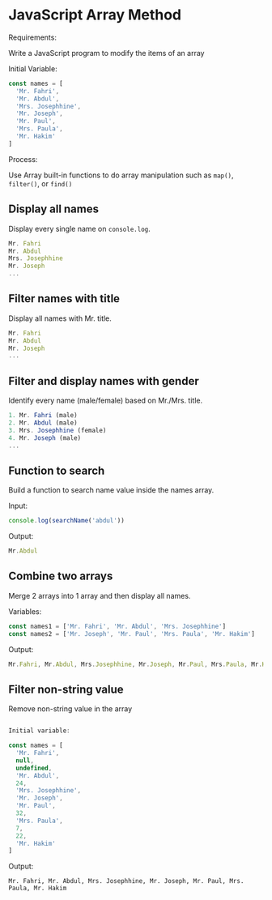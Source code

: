 # JavaScript Array Method

Requirements:

Write a JavaScript program to modify the items of an array

Initial Variable:

```js
const names = [
  'Mr. Fahri',
  'Mr. Abdul',
  'Mrs. Josephhine',
  'Mr. Joseph',
  'Mr. Paul',
  'Mrs. Paula',
  'Mr. Hakim'
]
```

Process:

Use Array built-in functions to do array manipulation such as `map()`, `filter()`, or `find()`

## Display all names

Display every single name on `console.log`.

```js
Mr. Fahri
Mr. Abdul
Mrs. Josephhine
Mr. Joseph
...
```

## Filter names with title

Display all names with Mr. title.

```js
Mr. Fahri
Mr. Abdul
Mr. Joseph
...
```

## Filter and display names with gender

Identify every name (male/female) based on Mr./Mrs. title.

```js
1. Mr. Fahri (male)
2. Mr. Abdul (male)
3. Mrs. Josephhine (female)
4. Mr. Joseph (male)
...
```

## Function to search

Build a function to search name value inside the names array.

Input:

```js
console.log(searchName('abdul'))
```

Output:

```js
Mr.Abdul
```

## Combine two arrays

Merge 2 arrays into 1 array and then display all names.

Variables:

```js
const names1 = ['Mr. Fahri', 'Mr. Abdul', 'Mrs. Josephhine']
const names2 = ['Mr. Joseph', 'Mr. Paul', 'Mrs. Paula', 'Mr. Hakim']
```

Output:

```js
Mr.Fahri, Mr.Abdul, Mrs.Josephhine, Mr.Joseph, Mr.Paul, Mrs.Paula, Mr.Hakim
```

## Filter non-string value

Remove non-string value in the array

```js

Initial variable:

const names = [
  'Mr. Fahri',
  null,
  undefined,
  'Mr. Abdul',
  24,
  'Mrs. Josephhine',
  'Mr. Joseph',
  'Mr. Paul',
  32,
  'Mrs. Paula',
  7,
  22,
  'Mr. Hakim'
]
```

Output:

```
Mr. Fahri, Mr. Abdul, Mrs. Josephhine, Mr. Joseph, Mr. Paul, Mrs. Paula, Mr. Hakim
```
